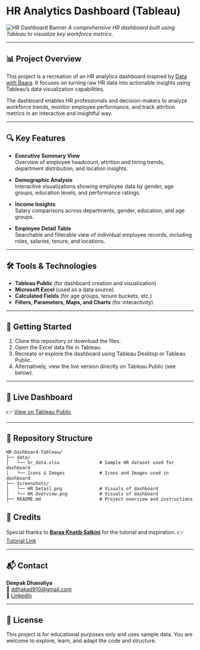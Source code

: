 # HR Analytics Dashboard (Tableau)

![HR Dashboard Banner](https://github.com/user-attachments/assets/a5bccd42-f1d6-4fc8-9648-2e8614890bce) 
*A comprehensive HR dashboard built using Tableau to visualize key workforce metrics.*

---

## 📊 Project Overview

This project is a recreation of an HR analytics dashboard inspired by [Data with Baara](https://www.youtube.com/@datawithbaara). It focuses on turning raw HR data into actionable insights using Tableau’s data visualization capabilities.

The dashboard enables HR professionals and decision-makers to analyze workforce trends, monitor employee performance, and track attrition metrics in an interactive and insightful way.

---

## 🔍 Key Features

- **Executive Summary View**  
  Overview of employee headcount, attrition and hiring trends, department distribution, and location insights.

- **Demographic Analysis**  
  Interactive visualizations showing employee data by gender, age groups, education levels, and performance ratings.

- **Income Insights**  
  Salary comparisons across departments, gender, education, and age groups.

- **Employee Detail Table**  
  Searchable and filterable view of individual employee records, including roles, salaries, tenure, and locations.

---

## 🛠️ Tools & Technologies

- **Tableau Public** (for dashboard creation and visualization)
- **Microsoft Excel** (used as a data source)
- **Calculated Fields** (for age groups, tenure buckets, etc.)
- **Filters, Parameters, Maps, and Charts** (for interactivity)

---

## 🚀 Getting Started

1. Clone this repository or download the files.
2. Open the Excel data file in Tableau.
3. Recreate or explore the dashboard using Tableau Desktop or Tableau Public.
4. Alternatively, view the live version directly on Tableau Public (see below).

---

## 🔗 Live Dashboard

👉 [View on Tableau Public](https://public.tableau.com/app/profile/deepak.dhanoliya/viz/HRDashboard_17429822855500/HRSummary)

---

## 📁 Repository Structure

```
HR-Dashboard-Tableau/
├── data/
│   └── hr_data.xlsx               # Sample HR dataset used for dashboard
|   └── Icons & Images             # Icons and Images used in dashboard   
├── Screenshots/
│   └── HR Detail.png              # Visuals of dashboard
│   └── HR Overview.png            # Visuals of dashboard
├── README.md                      # Project overview and instructions

```

## 🙏 Credits

Special thanks to **[Baraa Khatib Salkini](https://www.linkedin.com/in/baraa-khatib-salkini/)** for the tutorial and inspiration.
👉 [Tutorial Link](https://youtu.be/UcGF09Awm4Y?si=QynJrb_FhGD__l1i)

---

## 📬 Contact

**Deepak Dhanoliya**  
📧 ddhakad910@gmail.com  
🔗 [LinkedIn](https://www.linkedin.com/in/deepakdhanoliya/)

---

## 📌 License

This project is for educational purposes only and uses sample data. You are welcome to explore, learn, and adapt the code and structure.

